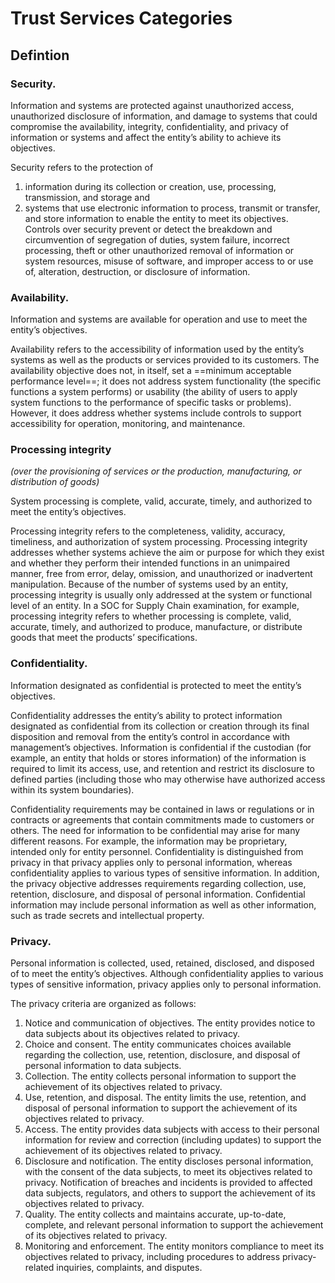 # Trust Services Categories 

## Defintion

### Security. 

Information and systems are protected against unauthorized access, unauthorized disclosure of information, and damage to systems that could compromise the availability, integrity, 
confidentiality, and privacy of information or systems and affect the entity’s ability to achieve its objectives. 

Security refers to the protection of 

1. information during its collection or creation, use, processing, transmission, and storage and 
2. systems that use electronic information to process, transmit or transfer, and store information to enable the entity to meet its objectives. Controls over security prevent or detect the breakdown and circumvention of segregation of duties, system failure, incorrect processing, theft or other unauthorized removal of information or system resources, misuse of software, and improper access to or use of, alteration, destruction, or disclosure of information. 

### Availability. 

Information and systems are available for operation and use to meet the entity’s objectives. 

Availability refers to the accessibility of information used by the entity’s systems as well as the products or services provided to its customers. The availability objective does not, in itself, set a ==minimum acceptable performance level==; it does not address system functionality (the specific functions a system performs) or usability (the ability of users to apply system functions to the performance of specific tasks or problems). However, it does address whether systems include controls to support accessibility for operation, monitoring, and maintenance. 

### Processing integrity 
*(over the provisioning of services or the production, manufacturing, or distribution of goods)*

System processing is complete, valid, accurate, timely, and authorized to meet the entity’s objectives. 

Processing integrity refers to the completeness, validity, accuracy, timeliness, and authorization of system processing. Processing integrity addresses whether systems achieve the aim or purpose for which they exist and whether they perform their intended functions in an unimpaired manner, free from error, delay, omission, and unauthorized or inadvertent manipulation. Because of the number of systems used by an entity, processing integrity is usually only addressed at the system or functional level of an entity. In a SOC for Supply Chain examination, for example, processing integrity refers to whether processing is complete, valid, accurate, timely, and authorized to produce, manufacture, or distribute goods that meet the products’ specifications. 

### Confidentiality. 
Information designated as confidential is protected to meet the entity’s objectives. 

Confidentiality addresses the entity’s ability to protect information designated as confidential from its collection or creation through its final disposition and removal from the entity’s control in accordance with management’s objectives. Information is confidential if the custodian (for example, an entity that holds or stores information) of the information is required to limit its access, use, and retention and restrict its disclosure to defined parties (including those who may otherwise have authorized access within its system boundaries). 

Confidentiality requirements may be contained in laws or regulations or in contracts or agreements that contain commitments made to customers or others. The need for information to be confidential may arise for many different reasons. For example, the information may be proprietary, intended only for entity personnel. Confidentiality is distinguished from privacy in that privacy applies only to personal information, whereas confidentiality applies to various types of sensitive information. In addition, the privacy objective addresses requirements regarding collection, use, retention, disclosure, and disposal of personal information. Confidential information may include personal information as well as other information, such as trade secrets and intellectual property. 

### Privacy. 

Personal information is collected, used, retained, disclosed, and disposed of to meet the entity’s objectives. Although confidentiality applies to various types of sensitive information, privacy applies only to personal information. 

The privacy criteria are organized as follows: 

1. Notice and communication of objectives. The entity provides notice to data subjects about its objectives related to privacy. 
2. Choice and consent. The entity communicates choices available regarding the collection, use, retention, disclosure, and disposal of personal information to data subjects. 
3. Collection. The entity collects personal information to support the achievement of its objectives related to privacy. 
4. Use, retention, and disposal. The entity limits the use, retention, and disposal of personal information to support the achievement of its objectives related to privacy. 
5. Access. The entity provides data subjects with access to their personal information for review and correction (including updates) to support the achievement of its objectives related to privacy. 
6. Disclosure and notification. The entity discloses personal information, with the consent of the data subjects, to meet its objectives related to privacy. Notification of breaches and incidents is provided to affected data subjects, regulators, and others to support the achievement of its objectives related to privacy. 
7. Quality. The entity collects and maintains accurate, up-to-date, complete, and relevant personal information to support the achievement of its objectives related to privacy. 
8. Monitoring and enforcement. The entity monitors compliance to meet its objectives related to privacy, including procedures to address privacy-related inquiries, complaints, and disputes. 
